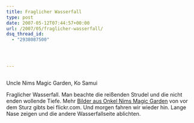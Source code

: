 ```yaml
---
title: Fraglicher Wasserfall
type: post
date: 2007-05-12T07:44:57+00:00
url: /2007/05/fraglicher-wasserfall/
dsq_thread_id:
  - "2938087500"




---
```

<div class="flickr">
  <a href="http://www.flickr.com/photos/schreibblogade/494661031/"><img src="//farm1.static.flickr.com/201/494661031_28c8343e26.jpg" class="flickr-photo" alt="" /></a></p>

  <p>
    Uncle Nims Magic Garden, Ko Samui
  </p>
</div>

Fraglicher Wasserfall. Man beachte die reißenden Strudel und die nicht enden wollende Tiefe. Mehr [Bilder aus Onkel Nims Magic Garden][1] von vor dem Sturz gibts bei flickr.com. Und morgen fahren wir wieder hin. Lange Nase zeigen und die andere Wasserfallseite ablichten.

 [1]: http://flickr.com/photos/schreibblogade/tags/magicgarden/ "and Waterfall"
